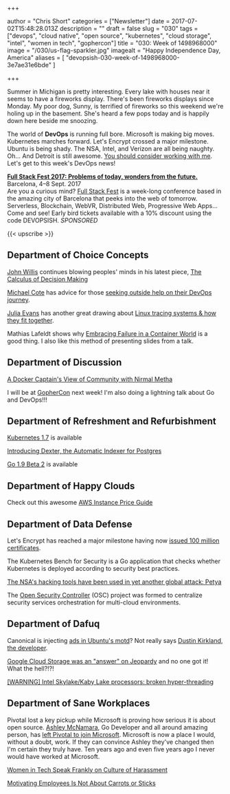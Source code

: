 +++

author = "Chris Short"
categories = ["Newsletter"]
date = 2017-07-02T15:48:28.013Z
description = ""
draft = false
slug = "030"
tags = ["devops", "cloud native", "open source", "kubernetes", "cloud storage", "intel", "women in tech", "gophercon"]
title = "030: Week of 1498968000"
image = "/030/us-flag-sparkler.jpg"
imagealt = "Happy Independence Day, America"
aliases = [
    "devopsish-030-week-of-1498968000-3e7ae31e6bde"
]

+++

Summer in Michigan is pretty interesting. Every lake with houses near it seems to have a fireworks display. There's been fireworks displays since Monday. My poor dog, Sunny, is terrified of fireworks so this weekend we're holing up in the basement. She's heard a few pops today and is happily down here beside me snoozing.

The world of **DevOps** is running full bore. Microsoft is making big moves. Kubernetes marches forward. Let's Encrypt crossed a major milestone. Ubuntu is being shady. The NSA, Intel, and Verizon are all being naughty. Oh... And Detroit is still awesome. [You should consider working with me](http://app.jobvite.com/m?3ru8KiwA). Let's get to this week's DevOps news!

[**Full Stack Fest 2017: Problems of today, wonders from the future.**](https://2017.fullstackfest.com)  
Barcelona, 4–8 Sept. 2017  
Are you a curious mind? [Full Stack Fest](https://2017.fullstackfest.com) is a week-long conference based in the amazing city of Barcelona that peeks into the web of tomorrow. Serverless, Blockchain, WebVR, Distributed Web, Progressive Web Apps... Come and see! Early bird tickets available with a 10% discount using the code DEVOPSISH. *SPONSORED*

{{< upscribe >}}

## Department of Choice Concepts

[John Willis](https://twitter.com/botchagalupe) continues blowing peoples' minds in his latest piece, [The Calculus of Decision Making](https://medium.com/@johnwillis/the-calculus-of-decision-making-9721df6e5620)

[Michael Cote](https://cote.io/) has advice for those [seeking outside help on their DevOps journey](https://www.theregister.co.uk/2017/06/29/devops_hustlers/?mt=1498875476379).

[Julia Evans](https://jvns.ca/) has another great drawing about [Linux tracing systems & how they fit together](https://twitter.com/b0rk/status/881003937750544384).

Mathias Lafeldt shows why [Embracing Failure in a Container World](https://medium.com/production-ready/embracing-failure-in-a-container-world-217a3cc414c1) is a good thing. I also like this method of presenting slides from a talk.

## Department of Discussion

[A Docker Captain's View of Community with Nirmal Metha](http://geek-whisperers.com/2017/06/a-docker-captains-view-of-community-with-nirmal-mehta-episode-134/)

I will be at [GopherCon](https://gophercon.com/) next week! I'm also doing a lightning talk about Go and DevOps!!!

## Department of Refreshment and Refurbishment

[Kubernetes 1.7](https://github.com/kubernetes/kubernetes/blob/master/CHANGELOG.md/#v170) is available

[Introducing Dexter, the Automatic Indexer for Postgres](https://medium.com/@ankane/introducing-dexter-the-automatic-indexer-for-postgres-5f8fa8b28f27)

[Go 1.9 Beta 2](https://groups.google.com/forum/#!topic/golang-nuts/Cf-NyL2N-jY) is available

## Department of Happy Clouds

Check out this awesome [AWS Instance Price Guide](https://instaguide.io/)

## Department of Data Defense

Let's Encrypt has reached a major milestone having now [issued 100 million certificates](https://letsencrypt.org//2017/06/28/hundred-million-certs.html).

The Kubernetes Bench for Security is a Go application that checks whether Kubernetes is deployed according to security best practices.

[The NSA's hacking tools have been used in yet another global attack: Petya](https://www.washingtonpost.com/world/europe/ukraines-government-key-infrastructure-hit-in-massive-cyberattack/2017/06/27/7d22c7dc-5b40-11e7-9fc6-c7ef4bc58d13_story.html)

The [Open Security Controller](https://www.opensecuritycontroller.org/about/) (OSC) project was formed to centralize security services orchestration for multi-cloud environments.

## Department of Dafuq

Canonical is injecting [ads in Ubuntu's motd](https://twitter.com/astarrb/status/880170781841514496)? Not really says [Dustin Kirkland, the developer](https://bugs.launchpad.net/ubuntu/+source/base-files/+bug/1701068/comments/11).

[Google Cloud Storage was an "answer" on Jeopardy](https://twitter.com/nealmueller/status/880505739655077888) and no one got it! What the hell?!?!

[[WARNING] Intel Skylake/Kaby Lake processors: broken hyper-threading](https://lists.debian.org/debian-devel/2017/06/msg00308.html)

## Department of Sane Workplaces

Pivotal lost a key pickup while Microsoft is proving how serious it is about open source. [Ashley McNamara](https://twitter.com/ashleymcnamara), Go Developer and all around amazing person, has [left Pivotal to join Microsoft](https://medium.com/@ashleymcnamara/the-best-career-advice-ive-received-so-far-is-never-turn-down-an-interview-7586ca5b7ef8). Microsoft is now a place I would, without a doubt, work. If they can convince Ashley they've changed then I'm certain they truly have. Ten years ago and even five years ago I never would have worked at Microsoft.

[Women in Tech Speak Frankly on Culture of Harassment](https://www.nytimes.com/2017/06/30/technology/women-entrepreneurs-speak-out-sexual-harassment.html)

[Motivating Employees Is Not About Carrots or Sticks](https://hbr.org/2017/06/motivating-employees-is-not-about-carrots-or-sticks)